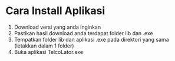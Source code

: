 # Cara Install Aplikasi

1. Download versi yang anda inginkan
2. Pastikan hasil download anda terdapat folder lib dan .exe
3. Tempatkan folder lib dan aplikasi .exe pada direktori yang sama (letakkan dalam 1 folder)
4. Buka aplikasi TelcoLator.exe
